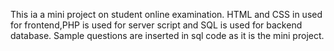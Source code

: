 This ia a mini project on student online examination.
HTML and CSS in used for frontend,PHP is used for server script and SQL is used for backend database.
Sample questions are inserted in sql code as it is the mini project.
